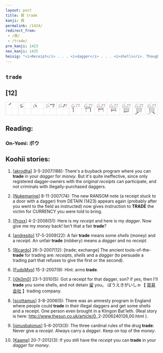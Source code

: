 ```yaml
---
layout: post
title: 貿 trade
kanji: 貿
permalink: /1424/
redirect_from:
 - /貿/
 - /trade/
pre_kanji: 1423
nex_kanji: 1425
heisig: "<i>Receipt</i> . . . <i>dagger</i> . . . <i>shells</i>. Though the meanings are related, do not confuse with <i>make a deal</i> (Frame 471) or <i>wholesale</i> (Frame 1499)."
---
```


## `trade`

## [12]

<div class="stroke"><img src="../images/E8B2BF.png" /></div>

## Reading:

### On-Yomi: ボウ

## Koohii stories:

1) [<a href="http://kanji.koohii.com/profile/akrodha">akrodha</a>] 3-5-2007(188): There&#039;s a buyback program where you can<strong> trade</strong> in your <em>dagger</em> for <em>money</em>. But it&#039;s quite ineffective, since only registered dagger-owners with the <em>original receipts</em> can participate, and not criminals with illegally-purchased daggers. 

2) [<a href="http://kanji.koohii.com/profile/Nukemarine">Nukemarine</a>] 8-11-2007(74): The new RANSOM note (a receipt stuck to a door with a dagger) from DETAIN (1423) appears again (probably after you went to the field as instructed) now gives instruction to<strong> TRADE</strong> the victim for CURRENCY you were told to bring. 

3) [<a href="http://kanji.koohii.com/profile/Proxx">Proxx</a>] 4-2-2008(51): Here is my <em>receipt</em> and here is my <em>dagger</em>. Now give me my <em>money</em> back! Isn&#039;t that a fair<strong> trade</strong>? 

4) [<a href="http://kanji.koohii.com/profile/andresito">andresito</a>] 17-5-2009(22): A fair<strong> trade</strong> means some <em>shells</em> (money) and a <em>receipt</em>. An unfair<strong> trade</strong> (robbery) means a <em>dagger</em> and no <em>receipt</em>. 

5) [<a href="http://kanji.koohii.com/profile/Ricardo">Ricardo</a>] 26-3-2007(12): [trade; exchange] The ancient tools-of-the-<strong>trade</strong> for trading are: <em>receipts</em>, <em>shells</em> and a <em>dagger</em> (to persuade a trading part that refuses to give the first or the second). 

6) [<a href="http://kanji.koohii.com/profile/FudoMyo">FudoMyo</a>] 15-3-2007(9): Hint: arms<strong> trade</strong>. 

7) [<a href="http://kanji.koohii.com/profile/j0k0m0">j0k0m0</a>] 23-1-2010(5): Got a receipt for that dagger, son? if yes, then I&#039;ll<strong> trade</strong> you some shells, and not detain   <a href="http://jisho.org/kanji/details/留">留</a>   you。 ぼうえきがいしゃ 【  <a href="http://jisho.org/kanji/details/貿易会社">貿易会社</a>  】trading company. 

8) [<a href="http://kanji.koohii.com/profile/scottamus">scottamus</a>] 3-8-2006(5): There was an amnesty program in England where people could<strong> trade</strong> in their illegal daggers and get some shells and a receipt. One person even brought in a Klingon Bat&#039;leth. (Real story is here: <a href="http://www.thesun.co.uk/article/0">http://www.thesun.co.uk/article/0</a>,,2-2006240126,00.html ). 

9) [<a href="http://kanji.koohii.com/profile/jonusbalonus">jonusbalonus</a>] 5-6-2013(3): The three cardinal rules of the drug<strong> trade</strong>: Never give a <em>receipt</em>. Always carry a <em>dagger</em>. Keep on top of the <em>money</em>. 

10) [<a href="http://kanji.koohii.com/profile/Kaame">Kaame</a>] 20-7-2012(3): If you still have the <em>receipt</em> you can<strong> trade</strong> in your <em>dagger</em> for <em>money</em>. 
